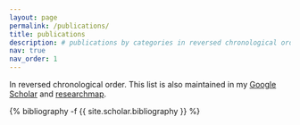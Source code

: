 ```yaml
---
layout: page
permalink: /publications/
title: publications
description: # publications by categories in reversed chronological order. generated by jekyll-scholar.
nav: true
nav_order: 1
---
```

<!-- _pages/publications.md -->

In reversed chronological order.
This list is also maintained in my <a href="https://scholar.google.co.jp/citations?user=rFnRl1gAAAAJ">Google Scholar</a> and <a href="https://researchmap.jp/yudaitanabe?lang=en">researchmap</a>.
<div class="publications">

{% bibliography -f {{ site.scholar.bibliography }} %}

</div>
